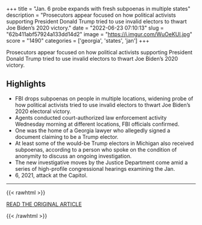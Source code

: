+++
title = "Jan. 6 probe expands with fresh subpoenas in multiple states"
description = "Prosecutors appear focused on how political activists supporting President Donald Trump tried to use invalid electors to thwart Joe Biden’s 2020 victory."
date = "2022-06-23 07:10:13"
slug = "62b411abf57924a133dd14d2"
image = "https://i.imgur.com/WuOeKUl.jpg"
score = "1490"
categories = ['georgia', 'states', 'jan']
+++

Prosecutors appear focused on how political activists supporting President Donald Trump tried to use invalid electors to thwart Joe Biden’s 2020 victory.

## Highlights

- FBI drops subpoenas on people in multiple locations, widening probe of how political activists tried to use invalid electors to thwart Joe Biden’s 2020 electoral victory.
- Agents conducted court-authorized law enforcement activity Wednesday morning at different locations, FBI officials confirmed.
- One was the home of a Georgia lawyer who allegedly signed a document claiming to be a Trump elector.
- At least some of the would-be Trump electors in Michigan also received subpoenas, according to a person who spoke on the condition of anonymity to discuss an ongoing investigation.
- The new investigative moves by the Justice Department come amid a series of high-profile congressional hearings examining the Jan.
- 6, 2021, attack at the Capitol.

---

{{< rawhtml >}}
  <p class="article-category">
    <a target="_blank" href="https://www.washingtonpost.com/national-security/2022/06/22/jan6-fbi-electors-subpoenas/">READ THE ORIGINAL ARTICLE</a>
  </p>
{{< /rawhtml >}}
